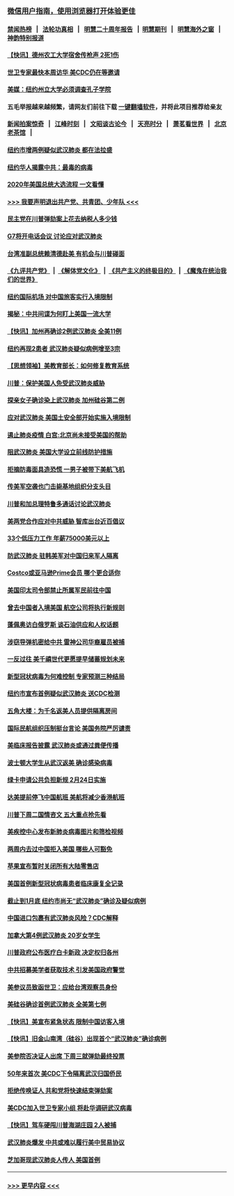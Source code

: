 ### [微信用户指南，使用浏览器打开体验更佳](https://github.com/gfw-breaker/banned-news1/blob/master/indexes/wechat-guide.md?t=0)
#### [禁闻热榜](热点新闻.md?t=0)  &nbsp;&nbsp;|&nbsp;&nbsp; [法轮功真相](https://github.com/gfw-breaker/truth/blob/master/README.md?t=0) &nbsp;&nbsp;|&nbsp;&nbsp; [明慧二十周年报告](https://github.com/gfw-breaker/mh-reports/blob/master/README.md?t=0) &nbsp;&nbsp;|&nbsp;&nbsp;[明慧期刊](https://github.com/gfw-breaker/mh-qikan) &nbsp;&nbsp;|&nbsp;&nbsp; [明慧海外之窗](https://github.com/gfw-breaker/mh-news/blob/master/README.md?t=0) &nbsp;&nbsp;|&nbsp;&nbsp; [神韵特别报道](https://github.com/gfw-breaker/mh-news/blob/master/shenyun.md?t=0)
#### [【快讯】德州农工大学宿舍传枪声 2死1伤](../pages/nsc412/n11842279.md?t=02040522) 
#### [世卫专家最快本周访华 美CDC仍在等邀请](../pages/nsc412/n11842198.md?t=02040522) 
#### [美媒：纽约州立大学必须调查孔子学院](../pages/nsc412/n11840637.md?t=02040522) 
#### 五毛举报越来越频繁，请网友们前往下载 [一键翻墙软件](https://github.com/gfw-breaker/ssr-accounts)，并将此项目推荐给亲友
#### [新闻拍案惊奇](https://github.com/gfw-breaker/banned-news1/blob/master/pages/link4.md) &nbsp;&nbsp;|&nbsp;&nbsp; [江峰时刻](https://github.com/gfw-breaker/banned-news1/blob/master/pages/link4.md) &nbsp;&nbsp;|&nbsp;&nbsp; [文昭谈古论今](https://github.com/gfw-breaker/banned-news1/blob/master/pages/link4.md) &nbsp;&nbsp;|&nbsp;&nbsp; [天亮时分](https://github.com/gfw-breaker/banned-news1/blob/master/pages/link4.md) &nbsp;&nbsp;|&nbsp;&nbsp; [萧茗看世界](https://github.com/gfw-breaker/banned-news1/blob/master/pages/link4.md) &nbsp;&nbsp;|&nbsp;&nbsp; [北京老茶馆](https://github.com/gfw-breaker/banned-news1/blob/master/pages/link4.md) &nbsp;&nbsp;|&nbsp;&nbsp; 
#### [纽约市增两例疑似武汉肺炎 都在法拉盛](../pages/nsc412/n11840625.md?t=02040522) 
#### [纽约华人揭露中共：最毒的病毒](../pages/nsc412/n11840631.md?t=02040522) 
#### [2020年美国总统大选流程 一文看懂](../pages/nsc412/n11842056.md?t=02040522) 
#### [>>> 我要声明退出共产党、共青团、少年队 <<<](https://github.com/begood0513/goodnews/blob/master/quit/letter.md) 
#### [民主党在川普弹劾案上花去纳税人多少钱](../pages/nsc412/n11841941.md?t=02040522) 
#### [G7将开电话会议 讨论应对武汉肺炎](../pages/nsc412/n11841658.md?t=02040522) 
#### [台湾准副总统赖清德赴美 有机会与川普碰面](../pages/nsc412/n11841332.md?t=02040522) 
#### [《九评共产党》](https://github.com/begood0513/9ping.md/blob/master/README.md) &nbsp;|&nbsp; [《解体党文化》](../../../../jtdwh.md/blob/master/README.md)  &nbsp;|&nbsp; [《共产主义的终极目的》](../../../../gczydzjmd.md/blob/master/README.md) &nbsp;|&nbsp; [《魔鬼在统治我们的世界》](../../../../mgztzwmdsj.md/blob/master/README.md) 
#### [纽约国际机场  对中国旅客实行入境限制](../pages/nsc412/n11840619.md?t=02040522) 
#### [揭秘：中共间谍为何盯上美国一流大学](../pages/nsc412/n11840270.md?t=02040522) 
#### [【快讯】加州再确诊2例武汉肺炎 全美11例](../pages/nsc412/n11840339.md?t=02040522) 
#### [纽约再现2患者 武汉肺炎疑似病例增至3宗](../pages/nsc412/n11840010.md?t=02040522) 
#### [【思想领袖】美教育部长：如何修复教育系统](../pages/nsc412/n11690865.md?t=02040522) 
#### [川普：保护美国人免受武汉肺炎威胁](../pages/nsc412/n11839718.md?t=02040522) 
#### [探亲女子确诊染上武汉肺炎 加州硅谷第二例](../pages/nsc412/n11839784.md?t=02040522) 
#### [应对武汉肺炎 美国土安全部开始实施入境限制](../pages/nsc412/n11839729.md?t=02040522) 
#### [遏止肺炎疫情 白宫:北京尚未接受美国的帮助](../pages/nsc412/n11839660.md?t=02040522) 
#### [阻武汉肺炎 美国大学设立前线防护措施](../pages/nsc412/n11839479.md?t=02040522) 
#### [拒摘防毒面具造恐慌 一男子被带下美航飞机](../pages/nsc412/n11839455.md?t=02040522) 
#### [传美军空袭也门击毙基地组织分支头目](../pages/nsc412/n11839210.md?t=02040522) 
#### [川普和加总理特鲁多通话讨论武汉肺炎](../pages/nsc412/n11839128.md?t=02040522) 
#### [美两党合作应对中共威胁 智库出台近百倡议](../pages/nsc412/n11838437.md?t=02040522) 
#### [33个低压力工作 年薪75000美元以上](../pages/nsc412/n11834441.md?t=02040522) 
#### [防武汉肺炎 驻韩美军对中国归来军人隔离](../pages/nsc412/n11838970.md?t=02040522) 
#### [Costco或亚马逊Prime会员 哪个更合适你](../pages/nsc412/n11834459.md?t=02040522) 
#### [美国印太司令部禁止所属军民前往中国](../pages/nsc412/n11838418.md?t=02040522) 
#### [曾去中国者入境美国 航空公司将执行新规则](../pages/nsc412/n11838375.md?t=02040522) 
#### [蓬佩奥访白俄罗斯 谈石油供应和人权话题](../pages/nsc412/n11838242.md?t=02040522) 
#### [涉窃导弹机密给中共 雷神公司华裔雇员被捕](../pages/nsc412/n11838129.md?t=02040522) 
#### [一反过往 美千禧世代更愿提早储蓄规划未来](../pages/nsc412/n11837601.md?t=02040522) 
#### [新型冠状病毒为何难控制 专家预测三种结局](../pages/nsc412/n11838002.md?t=02040522) 
#### [纽约市宣布首例疑似武汉肺炎 送CDC检测](../pages/nsc412/n11837852.md?t=02040522) 
#### [五角大楼：为千名返美人员提供隔离房间](../pages/nsc412/n11837831.md?t=02040522) 
#### [国际民航组织压制挺台言论 美国务院严厉谴责](../pages/nsc412/n11837791.md?t=02040522) 
#### [美临床报告披露 武汉肺炎或通过粪便传播](../pages/nsc412/n11837626.md?t=02040522) 
#### [波士顿大学生从武汉返美 确诊感染病毒](../pages/nsc412/n11837580.md?t=02040522) 
#### [绿卡申请公共负担新规 2月24日实施](../pages/nsc412/n11836634.md?t=02040522) 
#### [达美提前停飞中国航班 美航将减少香港航班](../pages/nsc412/n11837649.md?t=02040522) 
#### [川普下周二国情咨文 五大重点抢先看](../pages/nsc412/n11837512.md?t=02040522) 
#### [美疾控中心发布新肺炎病毒图片和筛检视频](../pages/nsc412/n11837491.md?t=02040522) 
#### [两周内去过中国拒入美国 哪些人可豁免](../pages/nsc412/n11837400.md?t=02040522) 
#### [苹果宣布暂时关闭所有大陆零售店](../pages/nsc412/n11837097.md?t=02040522) 
#### [美国首例新型冠状病毒患者临床康复全记录](../pages/nsc412/n11836513.md?t=02040522) 
#### [截止到1月底  纽约市尚无“武汉肺炎”确诊及疑似病例](../pages/nsc412/n11836657.md?t=02040522) 
#### [中国进口包裹有武汉肺炎风险？CDC解释](../pages/nsc412/n11836321.md?t=02040522) 
#### [加拿大第4例武汉肺炎 20岁女学生](../pages/nsc412/n11836537.md?t=02040522) 
#### [川普政府公布医疗白卡新政 决定权归各州](../pages/nsc412/n11836336.md?t=02040522) 
#### [中共招募美学者获取技术 引发美国政府警觉](../pages/nsc412/n11836277.md?t=02040522) 
#### [美参议员致函世卫：应给台湾观察员身份](../pages/nsc412/n11836183.md?t=02040522) 
#### [美硅谷确诊首例武汉肺炎 全美第七例](../pages/nsc412/n11836093.md?t=02040522) 
#### [【快讯】美宣布紧急状态 限制中国访客入境](../pages/nsc412/n11836030.md?t=02040522) 
#### [【快讯】旧金山南湾（硅谷）出现首个“武汉肺炎”确诊病例](../pages/nsc412/n11836084.md?t=02040522) 
#### [美参院否决证人出席 下周三就弹劾最终投票](../pages/nsc412/n11835900.md?t=02040522) 
#### [50年来首次 美CDC下令隔离武汉归国侨民](../pages/nsc412/n11835854.md?t=02040522) 
#### [拒绝传唤证人 共和党将快速结束弹劾案](../pages/nsc412/n11835573.md?t=02040522) 
#### [美CDC加入世卫专家小组 将赴华调研武汉病毒](../pages/nsc412/n11835584.md?t=02040522) 
#### [【快讯】驾车硬闯川普海湖庄园 2人被捕](../pages/nsc412/n11835785.md?t=02040522) 
#### [武汉肺炎爆发 中共或难以履行美中贸易协议](../pages/nsc412/n11834752.md?t=02040522) 
#### [芝加哥现武汉肺炎人传人 美国首例](../pages/nsc412/n11834730.md?t=02040522) 

----
#### [ >>> 更早内容 <<< ](../indexes/nsc412-earlier.md)
